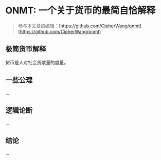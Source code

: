 # ONMT: 一个关于货币的最简自恰解释

> 参与本文章的编辑：[https://github.com/CipherWang/onmt](https://github.com/CipherWang/onmt)

## 极简货币解释

货币是人对社会贡献量的度量。

## 一些公理

...

## 逻辑论断

...

## 结论

...